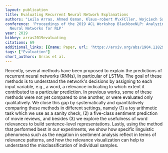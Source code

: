 ```yaml
---
layout: publication
title: Evaluating Recurrent Neural Network Explanations
authors: "Leila Arras, Ahmed Osman, Klaus-robert M\xFCller, Wojciech Samek"
conference: 'Proceedings of the 2019 ACL Workshop BlackboxNLP: Analyzing and Interpreting
  Neural Networks for NLP'
year: 2019
bibkey: arras2019evaluating
citations: 69
additional_links: [{name: Paper, url: 'https://arxiv.org/abs/1904.11829'}]
tags: ["Evaluation"]
short_authors: Arras et al.
---
```

Recently, several methods have been proposed to explain the predictions of
recurrent neural networks (RNNs), in particular of LSTMs. The goal of these
methods is to understand the network's decisions by assigning to each input
variable, e.g., a word, a relevance indicating to which extent it contributed
to a particular prediction. In previous works, some of these methods were not
yet compared to one another, or were evaluated only qualitatively. We close
this gap by systematically and quantitatively comparing these methods in
different settings, namely (1) a toy arithmetic task which we use as a sanity
check, (2) a five-class sentiment prediction of movie reviews, and besides (3)
we explore the usefulness of word relevances to build sentence-level
representations. Lastly, using the method that performed best in our
experiments, we show how specific linguistic phenomena such as the negation in
sentiment analysis reflect in terms of relevance patterns, and how the
relevance visualization can help to understand the misclassification of
individual samples.